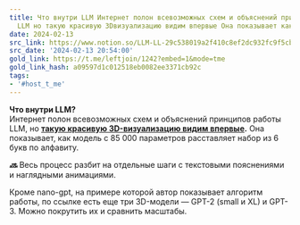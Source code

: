 ```yaml
---
title: Что внутри LLM Интернет полон всевозможных схем и объяснений принципов работы
  LLM но такую красивую 3Dвизуализацию видим впервые Она показывает как мо
date: 2024-02-13
src_link: https://www.notion.so/LLM-LL-29c538019a2f410c8ef2dc932fc9f5cb
src_date: '2024-02-13 20:54:00'
gold_link: https://t.me/leftjoin/1242?embed=1&mode=tme
gold_link_hash: a09597d1c012518eb0082ee3371cb92c
tags:
- '#host_t_me'
---
```


**Что внутри LLM?**  
Интернет полон всевозможных схем и объяснений принципов работы LLM, но [**такую красивую 3D-визуализацию видим впервые**](https://bbycroft.net/llm)**.** Она показывает, как модель с 85 000 параметров расставляет набор из 6 букв по алфавиту.  
  
***🔜*** Весь процесс разбит на отдельные шаги с текстовыми пояснениями и наглядными анимациями.  
  
Кроме nano-gpt, на примере которой автор показывает алгоритм работы, по ссылке есть еще три 3D-модели — GPT-2 (small и XL) и GPT-3. Можно покрутить их и сравнить масштабы.